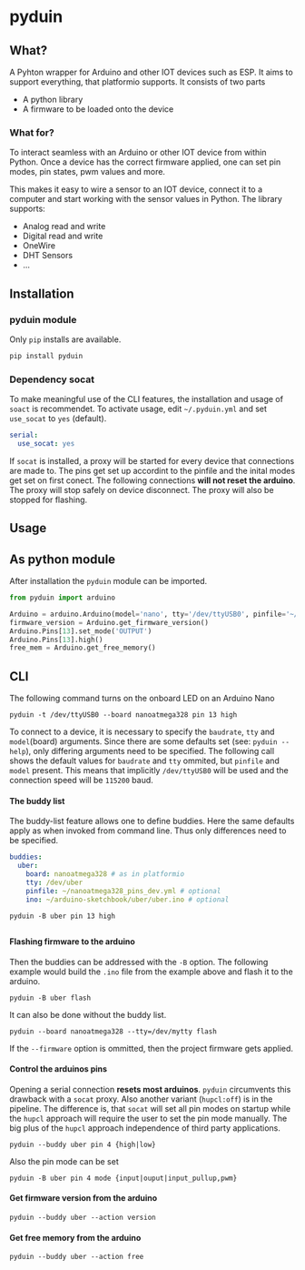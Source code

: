 # pyduin

## What?

A Pyhton wrapper for Arduino and other IOT devices such as ESP. It aims to support everything, that platformio supports. It consists of two parts

* A python library
* A firmware to be loaded onto the device

### What for?

To interact seamless with an Arduino or other IOT device from within Python. Once a device has the correct firmware applied, one can set pin modes, pin states, pwm values and more.

This makes it easy to wire a sensor to an IOT device, connect it to a computer and start working with the sensor values in Python. The library supports:

- Analog read and write
- Digital read and write
- OneWire
- DHT Sensors
- ...

## Installation

### pyduin module

Only `pip` installs are available.

```bash
pip install pyduin
```

### Dependency socat

To make meaningful use of the CLI features, the installation and usage of `soact` is recommendet. To activate usage, edit `~/.pyduin.yml` and set `use_socat` to `yes` (default).
```yaml
serial:
  use_socat: yes
```
If `socat` is installed, a proxy will be started for every device that connections are made to. The pins get set up accordint to the pinfile and the inital modes get set on first conect. The following connections **will not reset the arduino**. The proxy will stop safely on device disconnect. The proxy will also be stopped for flashing.

## Usage

## As python module

After installation the `pyduin` module can be imported.
```python
from pyduin import arduino

Arduino = arduino.Arduino(model='nano', tty='/dev/ttyUSB0', pinfile='~/.pyduin/pinfiles/nano.yml', baudrate=115200)
firmware_version = Arduino.get_firmware_version()
Arduino.Pins[13].set_mode('OUTPUT')
Arduino.Pins[13].high()
free_mem = Arduino.get_free_memory()
```
## CLI

The following command turns on the onboard LED on an Arduino Nano
```
pyduin -t /dev/ttyUSB0 --board nanoatmega328 pin 13 high 
```

To connect to a device, it is necessary to specify the `baudrate`, `tty` and `model`(board) arguments. Since there are some defaults set (see: `pyduin --help`), only differing arguments need to be specified. The following call shows the default values for `baudrate` and `tty` ommited, but `pinfile` and `model` present. This means that implicitly `/dev/ttyUSB0` will be used and the connection speed will be `115200` baud.

#### The buddy list

The buddy-list feature allows one to define buddies. Here the same defaults apply as when invoked from command line. Thus only differences need to be specified.

```yaml
buddies:
  uber:
    board: nanoatmega328 # as in platformio
    tty: /dev/uber
    pinfile: ~/nanoatmega328_pins_dev.yml # optional 
    ino: ~/arduino-sketchbook/uber/uber.ino # optional
```

```
pyduin -B uber pin 13 high
```
## 

#### Flashing firmware to the arduino

Then the buddies can be addressed with the `-B` option. The following example would build the `.ino` file from the example above and flash it to the arduino. 
```
pyduin -B uber flash
```
It can also be done without the buddy list.
```
pyduin --board nanoatmega328 --tty=/dev/mytty flash
```

If the `--firmware` option is ommitted, then the project firmware gets applied.

#### Control the arduinos pins

Opening a serial connection **resets most arduinos**. `pyduin` circumvents this drawback with a `socat` proxy. Also another variant (`hupcl:off`) is in the pipeline. The difference is, that `socat` will set all pin modes on startup while the `hupcl` approach will require the user to set the pin mode manually. The big plus of the `hupcl` approach independence of third party applications.
```
pyduin --buddy uber pin 4 {high|low}
```
Also the pin mode can be set
```
pyduin -B uber pin 4 mode {input|ouput|input_pullup,pwm}
```
#### Get firmware version from the arduino

```
pyduin --buddy uber --action version
```
#### Get free memory from the arduino

```
pyduin --buddy uber --action free
```
